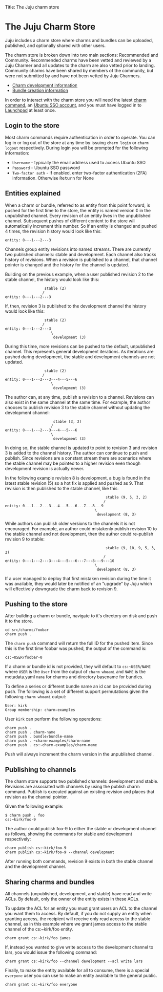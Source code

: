 Title: The Juju charm store  

# The Juju Charm Store

Juju includes a charm store where charms and bundles can be uploaded,
published, and optionally shared with other users.

The charm store is broken down into two main sections: Recommended and
Community. Recommended charms have been vetted and reviewed by a Juju
Charmer and all updates to the charm are also vetted prior to landing.
Community charms have been shared by members of the community, but were
not submitted by and have not been vetted by Juju Charmers.

  - [Charm development information](developer-getting-started.html)
  - [Bundle creation information](charms-bundles.html)

In order to interact with the charm store you will need the latest
[charm command](tools-charm-tools.html), an
[Ubuntu SSO account](https://login.ubuntu.com/+login), and you must have
logged in to [Launchpad](https://launchpad.net/+login) at least once.

## Login to the store

Most charm commands require authentication in order to operate. You can
log in or log out of the store at any time by issuing `charm login` or
`charm logout` respectively. During login you will be prompted for the
following information:

 - `Username` - typically the email address used to access Ubuntu SSO
 - `Password` - Ubuntu SSO password
 - `Two-factor auth` - If enabled, enter two-factor authentication (2FA)
information. Otherwise <kbd>Return</kbd> for None

## Entities explained

When a charm or bundle, referred to as entity from this point forward, is
pushed for the first time to the store, the entity is named version 0 in
the unpublished channel. Every revision of an entity lives in the
unpublished channel. Subsequent pushes of different content to the store
will automatically increment this number. So if an entity is changed and
pushed 4 times, the revision history would look like this:

```
entity: 0---1---2---3
```

Channels group entity revisions into named streams. There are currently two
published channels: stable and development. Each channel also tracks
history of revisions. When a revision is published to a channel, that
channel pointer is changed and the history for the channel is updated.

Building on the previous example, when a user published revision 2 to the
stable channel, the history would look like this:

```
                  stable (2)
                 /
entity: 0---1---2---3
```

If, then, revision 3 is published to the development channel the history
would look like this:

```
                  stable (2)
                 /
entity: 0---1---2---3
                     \
                      development (3)
```

During this time, more revisions can be pushed to the default, unpublished
channel. This represents general development iterations. As iterations are
pushed during development, the stable and development channels are not
updated.


```
                  stable (2)
                 /
entity: 0---1---2---3---4---5---6
                     \
                      development (3)
```

The author can, at any time, publish a revision to a channel. Revisions
can also exist in the same channel at the same time. For example, the
author chooses to publish revision 3 to the stable channel without
updating the development channel:

```
                      stable (3, 2)
                     /
entity: 0---1---2---3---4---5---6
                     \
                      development (3)
```

In doing so, the stable channel is updated to point to revision 3 and
revision 3 is added to the channel history. The author can continue to
push and publish. Since revisions are a constant stream there are
scenarios where the stable channel may be pointed to a higher revision
even though development revision is actually newer.

In the following example revision 8 is development, a bug is found in the
latest stable revision (5) so a hot fix is applied and pushed as 9.
That revision is then published to the stable channel, like this:

```
                                              stable (9, 5, 3, 2)
                                             /
entity: 0---1---2---3---4---5---6---7---8---9
                                         \
                                          development (8, 3)
```

While authors can publish older versions to the channels it is not
encouraged. For example, an author could mistakenly publish revision 10 to
the stable channel and not development, then the author could re-publish
revision 9 to stable:

```
                                              stable (9, 10, 9, 5, 3, 2)
                                             /
entity: 0---1---2---3---4---5---6---7---8---9---10
                                         \
                                          development (8, 3)
```

If a user managed to deploy that first mistaken revision during the time
it was available, they would later be notified of an "upgrade" by Juju
which will effectively downgrade the charm back to revision 9.

## Pushing to the store

After building a charm or bundle, navigate to it's directory on disk and
push it to the store.

```
cd src/charms/foobar
charm push .
```

The `charm push` command will return the full ID for the pushed item.
Since this is the first time foobar was pushed, the output of the command
is:

```
cs:~USER/foobar-0
```

If a charm or bundle id is not provided, they will default to
`cs:~USER/NAME` where `USER` is the `User` from the output of
`charm whoami` and `NAME` is the metadata.yaml `name` for charms and
directory basename for bundles.

To define a series or different bundle name an id can be provided during
push. The following is a set of different support permutations given the
following `charm whoami` output:

```
User: kirk
Group membership: charm-examples 
```

User `kirk` can perform the following operations:

```
charm push .
charm push . charm-name
charm push . bundle/bundle-name
charm push . ~charm-examples/charm-name
charm push . cs:~charm-examples/charm-name
```

Push will always increment the charm version in the unpublished channel.

## Publishing to channels

The charm store supports two published channels: development and stable.
Revisions are associated with channels by using the publish charm command.
Publish is executed against an existing revision and places that revision
as the channel pointer.

Given the following example:

```
$ charm push . foo
cs:~kirk/foo-9
```

The author could publish foo-9 to either the stable or development channel
as follows, showing the commands for stable and development respectively:

```
charm publish cs:~kirk/foo-9
charm publish cs:~kirk/foo-9 --channel development
```

After running both commands, revision 9 exists in both the stable channel
and the development channel.

## Sharing charms and bundles

All channels (unpublished, development, and stable) have read and write
ACLs. By default, only the owner of the entity exists in these ACLs.

To update the ACL for an entity you must grant users an ACL to the channel
you want them to access. By default, if you do not supply an entity when
granting access, the recipient will receive only read access to the
stable channel, as in this example where we grant james access to the
stable channel of the cs:~kirk/foo entity.

```
charm grant cs:~kirk/foo james
```

If, instead you wanted to give write access to the development channel
to lars, you would issue the following command:

```
charm grant cs:~kirk/foo --channel development --acl write lars
```

Finally, to make the entity available for all to consume, there is a
special `everyone` user you can use to make an entity available to the
general public.

```
charm grant cs:~kirk/foo everyone
```
